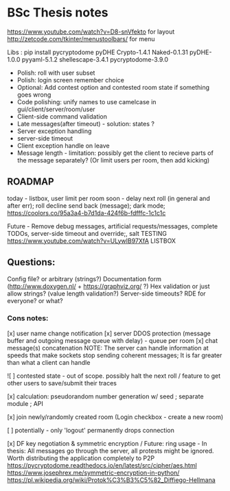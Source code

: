 # BSc Thesis notes
https://www.youtube.com/watch?v=D8-snVfekto for layout
http://zetcode.com/tkinter/menustoolbars/ for menu

Libs : pip install pycryptodome pyDHE
Crypto-1.4.1 Naked-0.1.31 pyDHE-1.0.0 pyyaml-5.1.2 shellescape-3.4.1
pycryptodome-3.9.0

- Polish: roll with user subset
- Polish: login screen remember choice
- Optional: Add contest option and contested room state if something goes wrong
- Code polishing: unify names to use camelcase in gui/client/server/room/user
- Client-side command validation
- Late messages(after timeout) - solution: states ?
- Server exception handling
- server-side timeout
- Client exception handle on leave
- Message length - limitation: possibly get the client to recieve parts of the message separately? (Or limit users per room, then add kicking)

## ROADMAP
today - listbox, user limit per room
soon - delay next roll (in general and after err); roll decline send back (message); dark mode; https://coolors.co/95a3a4-b7d1da-424f6b-fdfffc-1c1c1c

Future - Remove debug messages, artificial requests/messages, complete TODOs, server-side timeout and override;, salt
TESTING
https://www.youtube.com/watch?v=ULywIB97XfA LISTBOX

## Questions:
Config file? or arbitrary (strings?)
Documentation form (http://www.doxygen.nl/ + https://graphviz.org/ ?)
Hex validation or just allow strings? (value length validation?)
Server-side timeouts?
RDE for everyone? or what?

### Cons notes:
[x] user name change notification
[x] server DDOS protection (message buffer and outgoing message queue with delay) - 
queue per room
[x] chat message(s) concatenation
NOTE: The server can handle information at speeds that make sockets stop sending coherent messages; It is far greater than what a client can handle

![ ] contested state - out of scope. possibly halt the next roll / feature to get other users to save/submit their traces

[x] calculation: pseudorandom number generation w/ seed ; separate module ; API

[x] join newly/randomly created room (Login checkbox - create a new room)

[ ] potentially - only 'logout' permanently drops connection

[x] DF key negotiation & symmetric encryption / Future: ring usage - In thesis: All messages go through the server, all protests might be ignored. Worth distributing the application completely to P2P
https://pycryptodome.readthedocs.io/en/latest/src/cipher/aes.html
https://www.josephrex.me/symmetric-encryption-in-python/
https://pl.wikipedia.org/wiki/Protok%C3%B3%C5%82_Diffiego-Hellmana
